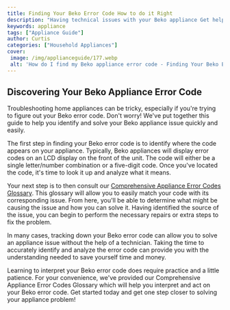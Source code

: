 ```yaml
---
title: Finding Your Beko Error Code How to do it Right
description: "Having technical issues with your Beko appliance Get help finding your Beko error code and learn how to check for and troubleshoot common issues"
keywords: appliance
tags: ["Appliance Guide"]
author: Curtis
categories: ["Household Appliances"]
cover: 
 image: /img/applianceguide/177.webp
 alt: 'How do I find my Beko appliance error code - Finding Your Beko Error Code How to do it Right'
---
```

## Discovering Your Beko Appliance Error Code
Troubleshooting home appliances can be tricky, especially if you're trying to figure out your Beko error code. Don't worry! We've put together this guide to help you identify and solve your Beko appliance issue quickly and easily.

The first step in finding your Beko error code is to identify where the code appears on your appliance. Typically, Beko appliances will display error codes on an LCD display on the front of the unit. The code will either be a single letter/number combination or a five-digit code. Once you've located the code, it's time to look it up and analyze what it means.

Your next step is to then consult our [Comprehensive Appliance Error Codes Glossary](./error-codes/). This glossary will allow you to easily match your code with its corresponding issue. From here, you'll be able to determine what might be causing the issue and how you can solve it. Having identified the source of the issue, you can begin to perform the necessary repairs or extra steps to fix the problem.

In many cases, tracking down your Beko error code can allow you to solve an appliance issue without the help of a technician. Taking the time to accurately identify and analyze the error code can provide you with the understanding needed to save yourself time and money.

Learning to interpret your Beko error code does require practice and a little patience. For your convenience, we've provided our Comprehensive Appliance Error Codes Glossary which will help you interpret and act on your Beko error code. Get started today and get one step closer to solving your appliance problem!
